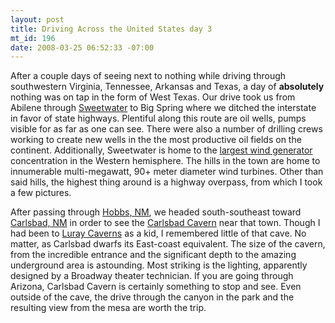 ```yaml
--- 
layout: post
title: Driving Across the United States day 3
mt_id: 196
date: 2008-03-25 06:52:33 -07:00
---
```

After a couple days of seeing next to nothing while driving through southwestern Virginia, Tennessee, Arkansas and Texas, a day of <strong>absolutely</strong> nothing was on tap in the form of West Texas.  Our drive took us from Abilene through [Sweetwater](http://en.wikipedia.org/wiki/Sweetwater,_Texas) to Big Spring where we ditched the interstate in favor of state highways.  Plentiful along this route are oil wells, pumps visible for as far as one can see.  There were also a number of drilling crews working to create new wells in the the most productive oil fields on the continent.  Additionally, Sweetwater is home to the [largest wind generator](http://en.wikipedia.org/wiki/Wind_farm) concentration in the Western hemisphere.  The hills in the town are home to innumerable multi-megawatt, 90+ meter diameter wind turbines.  Other than said hills, the highest thing around is a highway overpass, from which I took a few pictures.

After passing through [Hobbs, NM](http://en.wikipedia.org/wiki/Hobbs,_New_Mexico), we headed south-southeast toward [Carlsbad, NM](http://en.wikipedia.org/wiki/Carlsbad,_New_Mexico) in order to see the [Carlsbad Cavern](http://en.wikipedia.org/wiki/Carlsbad_Caverns_National_Park) near that town.  Though I had been to [Luray Caverns](http://en.wikipedia.org/wiki/Luray_Caverns) as a kid, I remembered little of that cave.  No matter, as Carlsbad dwarfs its East-coast equivalent.  The size of the cavern, from the incredible entrance and the significant depth to the amazing underground area is astounding.  Most striking is the lighting, apparently designed by a Broadway theater technician.  If you are going through Arizona, Carlsbad Cavern is certainly something to stop and see.  Even outside of the cave, the drive through the canyon in the park and the resulting view from the mesa are worth the trip.
